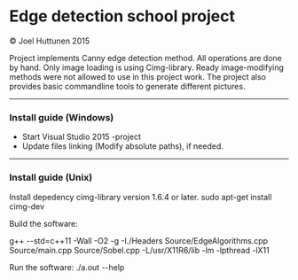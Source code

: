 ﻿# Edge detection school project
© Joel Huttunen 2015

Project implements Canny edge detection method. All operations are done by hand. Only image loading is using Cimg-library. Ready image-modifying methods were not allowed to use in this project work. The project also provides basic commandline tools to generate different pictures.

***********************

### Install guide (Windows)

- Start Visual Studio 2015 -project
- Update files linking (Modify absolute paths), if needed.

********************

### Install guide (Unix)

Install depedency cimg-library version 1.6.4 or later. 
sudo apt-get install cimg-dev

Build the software:

g++ --std=c++11 -Wall -O2 -g -I./Headers Source/EdgeAlgorithms.cpp Source/main.cpp Source/Sobel.cpp -L/usr/X11R6/lib -lm -lpthread -lX11 

Run the software:
./a.out --help

